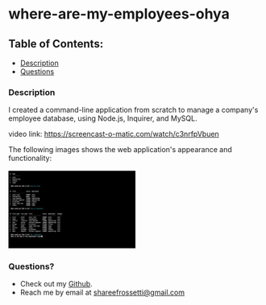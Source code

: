 # where-are-my-employees-ohya

## Table of Contents:

- [Description](#description)
- [Questions](#questions)

### Description

I created a command-line application from scratch to manage a company's employee database, using Node.js, Inquirer, and MySQL. <br>

video link: https://screencast-o-matic.com/watch/c3nrfpVbuen

The following images shows the web application's appearance and functionality:<br><br>
<img src="./assets/images/screenshot.png" style="width: 50%; max-width: 50%;">

### Questions?

- Check out my [Github](https://github.com/sabrtraveler).
- Reach me by email at shareefrossetti@gmail.com
